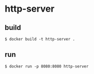 # http-server

## build

```
$ docker build -t http-server .
```

## run

```
$ docker run -p 8080:8080 http-server
```
